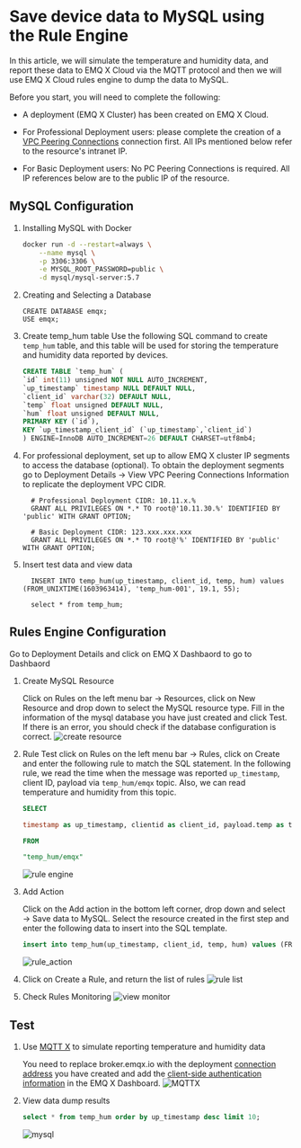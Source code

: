 # Save device data to MySQL using the Rule Engine

In this article, we will simulate the temperature and humidity data, and report these data to EMQ X Cloud via the MQTT protocol and then we will use EMQ X Cloud rules engine to dump the data to MySQL.

Before you start, you will need to complete the following:

* A deployment (EMQ X Cluster) has been created on EMQ X Cloud.

* For Professional Deployment users: please complete the creation of a [VPC Peering Connections](../deployments/security_features_and_settings/vpc_peering.md) connection first. All IPs mentioned below refer to the resource's intranet IP.

* For Basic Deployment users: No PC Peering Connections is required. All IP references below are to the public IP of the resource.


## MySQL Configuration

1. Installing MySQL with Docker

   ```bash
   docker run -d --restart=always \
       --name mysql \
       -p 3306:3306 \
       -e MYSQL_ROOT_PASSWORD=public \
       -d mysql/mysql-server:5.7
   ```
2. Creating and Selecting a Database

   ```mysql
   CREATE DATABASE emqx;
   USE emqx;
   ```

3. Create temp_hum table
   Use the following SQL command to create `temp_hum` table, and this table will be used for storing the temperature and humidity data reported by devices.

    ```sql
    CREATE TABLE `temp_hum` (
    `id` int(11) unsigned NOT NULL AUTO_INCREMENT,
    `up_timestamp` timestamp NULL DEFAULT NULL,
    `client_id` varchar(32) DEFAULT NULL,
    `temp` float unsigned DEFAULT NULL,
    `hum` float unsigned DEFAULT NULL,
    PRIMARY KEY (`id`),
    KEY `up_timestamp_client_id` (`up_timestamp`,`client_id`)
    ) ENGINE=InnoDB AUTO_INCREMENT=26 DEFAULT CHARSET=utf8mb4;
    ```

4. For professional deployment, set up to allow EMQ X cluster IP segments to access the database (optional).
     To obtain the deployment segments go to Deployment Details → View VPC Peering Connections Information to replicate the deployment VPC CIDR.

     ```mysql
       # Professional Deployment CIDR: 10.11.x.%
       GRANT ALL PRIVILEGES ON *.* TO root@'10.11.30.%' IDENTIFIED BY 'public' WITH GRANT OPTION;
       
       # Basic Deployment CIDR: 123.xxx.xxx.xxx
       GRANT ALL PRIVILEGES ON *.* TO root@'%' IDENTIFIED BY 'public' WITH GRANT OPTION;
     ```

5. Insert test data and view data

   ```mysql
     INSERT INTO temp_hum(up_timestamp, client_id, temp, hum) values (FROM_UNIXTIME(1603963414), 'temp_hum-001', 19.1, 55);
     
     select * from temp_hum;
   ```

   
## Rules Engine Configuration  

Go to Deployment Details and click on EMQ X Dashbaord to go to Dashbaord

1. Create MySQL Resource

   Click on Rules on the left menu bar → Resources, click on New Resource and drop down to select the MySQL resource type. Fill in the information of the mysql database you have just created and click Test. If there is an error, you should check if the database configuration is correct.
   ![create resource](./_assets/create_mysql_resource.png)
   
2. Rule Test
   click on Rules on the left menu bar → Rules, click on Create and enter the following rule to match the SQL statement. In the following rule, we read the time when the message was reported `up_timestamp`, client ID, payload via `temp_hum/emqx` topic. Also, we can read temperature and humidity from this topic.
   
   ```sql
   SELECT 
   
   timestamp as up_timestamp, clientid as client_id, payload.temp as temp, payload.hum as hum  
   
   FROM  
   
   "temp_hum/emqx"  
   ```
   ![rule engine](./_assets/sql_test.png)
   
3. Add Action

   Click on the Add action in the bottom left corner, drop down and select → Save data to MySQL. Select the resource created in the first step and enter the following data to insert into the SQL template.

   ```sql
   insert into temp_hum(up_timestamp, client_id, temp, hum) values (FROM_UNIXTIME(${up_timestamp}/1000), ${client_id}, ${temp}, ${hum}) 
   ```
   ![rule_action](./_assets/add_mysql_action.png)

4. Click on Create a Rule, and return the list of rules
   ![rule list](./_assets/view_rule_engine.png)


5. Check Rules Monitoring
   ![view monitor](./_assets/view_monitor.png)
   

## Test

1. Use [MQTT X](https://mqttx.app/) to simulate reporting temperature and humidity data

   You need to replace broker.emqx.io with the deployment [connection address](../deployments/view_deployment.md) you have created and add the [client-side authentication information](../deployments/auth_and_acl.md) in the EMQ X Dashboard.
   ![MQTTX](./_assets/mqttx_publish.png)

2. View data dump results
      ```sql
      select * from temp_hum order by up_timestamp desc limit 10;
      ```
   ![mysql](./_assets/mysql_query_result.png)
